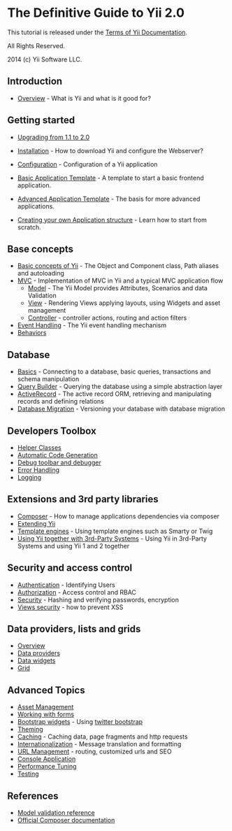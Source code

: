 The Definitive Guide to Yii 2.0
===============================

This tutorial is released under the [Terms of Yii Documentation](http://www.yiiframework.com/doc/terms/).

All Rights Reserved.

2014 (c) Yii Software LLC.


Introduction
------------

- [Overview](overview.md) - What is Yii and what is it good for?

Getting started
---------------

- [Upgrading from 1.1 to 2.0](upgrade-from-v1.md)
- [Installation](installation.md) - How to download Yii and configure the Webserver?
- [Configuration](configuration.md) - Configuration of a Yii application

- [Basic Application Template](apps-basic.md) - A template to start a basic frontend application.
- [Advanced Application Template](apps-advanced.md) - The basis for more advanced applications.

- [Creating your own Application structure](apps-own.md) - Learn how to start from scratch.

Base concepts
-------------

- [Basic concepts of Yii](basics.md) - The Object and Component class, Path aliases and autoloading
- [MVC](mvc.md) - Implementation of MVC in Yii and a typical MVC application flow
  - [Model](model.md) - The Yii Model provides Attributes, Scenarios and data Validation
  - [View](view.md) - Rendering Views applying layouts, using Widgets and asset management
  - [Controller](controller.md) - controller actions, routing and action filters
- [Event Handling](events.md) - The Yii event handling mechanism
- [Behaviors](behaviors.md)

Database
--------

- [Basics](database-basics.md) - Connecting to a database, basic queries, transactions and schema manipulation
- [Query Builder](query-builder.md) - Querying the database using a simple abstraction layer
- [ActiveRecord](active-record.md) - The active record ORM, retrieving and manipulating records and defining relations
- [Database Migration](console-migrate.md) - Versioning your database with database migration

Developers Toolbox
------------------

- [Helper Classes](helpers.md)
- [Automatic Code Generation](gii.md)
- [Debug toolbar and debugger](module-debug.md)
- [Error Handling](error.md)
- [Logging](logging.md)

Extensions and 3rd party libraries
----------------------------------

- [Composer](composer.md) - How to manage applications dependencies via composer
- [Extending Yii](extensions.md)
- [Template engines](template.md) - Using template engines such as Smarty or Twig
- [Using Yii together with 3rd-Party Systems](using-3rd-party-libraries.md) - Using Yii in 3rd-Party Systems and using Yii 1 and 2 together

Security and access control
---------------------------

- [Authentication](authentication.md) - Identifying Users
- [Authorization](authorization.md) - Access control and RBAC
- [Security](security.md) - Hashing and verifying passwords, encryption
- [Views security](view.md#security) - how to prevent XSS

Data providers, lists and grids
-------------------------------

- [Overview](data-overview.md)
- [Data providers](data-providers.md)
- [Data widgets](data-widgets.md)
- [Grid](data-grid.md)

Advanced Topics
---------------

- [Asset Management](assets.md)
- [Working with forms](form.md)
- [Bootstrap widgets](bootstrap-widgets.md) - Using [twitter bootstrap](http://getbootstrap.com/)
- [Theming](theming.md)
- [Caching](caching.md) - Caching data, page fragments and http requests
- [Internationalization](i18n.md) - Message translation and formatting
- [URL Management](url.md) - routing, customized urls and SEO
- [Console Application](console.md)
- [Performance Tuning](performance.md)
- [Testing](testing.md)

References
----------

- [Model validation reference](validation.md)
- [Official Composer documentation](http://getcomposer.org)
